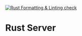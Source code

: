 [![Rust Formatting & Linting check](https://github.com/Nkwenti-Severian-Ndongtsop/rust-hello-server/actions/workflows/indent.yml/badge.svg?branch=main)](https://github.com/Nkwenti-Severian-Ndongtsop/rust-hello-server/actions/workflows/indent.yml)

# Rust Server

